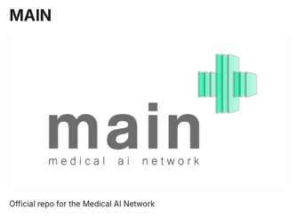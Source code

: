 # MAIN

![](graphics/logos_and_banners/green_cross_logo_tight.png)

Official repo for the Medical AI Network
